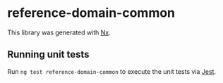 # reference-domain-common

This library was generated with [Nx](https://nx.dev).

## Running unit tests

Run `ng test reference-domain-common` to execute the unit tests via [Jest](https://jestjs.io).

